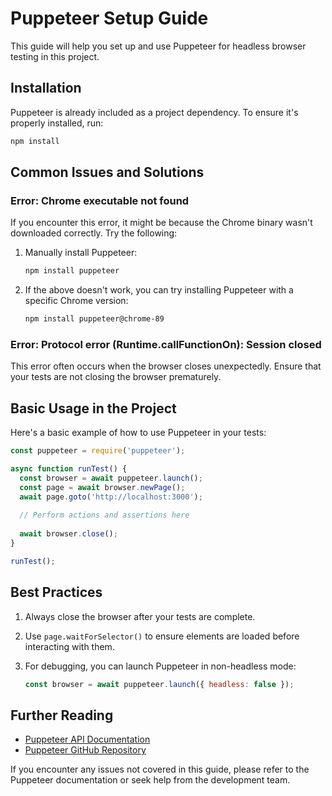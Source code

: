 # Puppeteer Setup Guide

This guide will help you set up and use Puppeteer for headless browser testing in this project.

## Installation

Puppeteer is already included as a project dependency. To ensure it's properly installed, run:

```bash
npm install
```

## Common Issues and Solutions

### Error: Chrome executable not found

If you encounter this error, it might be because the Chrome binary wasn't downloaded correctly. Try the following:

1. Manually install Puppeteer:

   ```bash
   npm install puppeteer
   ```

2. If the above doesn't work, you can try installing Puppeteer with a specific Chrome version:

   ```bash
   npm install puppeteer@chrome-89
   ```

### Error: Protocol error (Runtime.callFunctionOn): Session closed

This error often occurs when the browser closes unexpectedly. Ensure that your tests are not closing the browser prematurely.

## Basic Usage in the Project

Here's a basic example of how to use Puppeteer in your tests:

```javascript
const puppeteer = require('puppeteer');

async function runTest() {
  const browser = await puppeteer.launch();
  const page = await browser.newPage();
  await page.goto('http://localhost:3000');
  
  // Perform actions and assertions here
  
  await browser.close();
}

runTest();
```

## Best Practices

1. Always close the browser after your tests are complete.
2. Use `page.waitForSelector()` to ensure elements are loaded before interacting with them.
3. For debugging, you can launch Puppeteer in non-headless mode:

   ```javascript
   const browser = await puppeteer.launch({ headless: false });
   ```

## Further Reading

- [Puppeteer API Documentation](https://pptr.dev/)
- [Puppeteer GitHub Repository](https://github.com/puppeteer/puppeteer)

If you encounter any issues not covered in this guide, please refer to the Puppeteer documentation or seek help from the development team.
